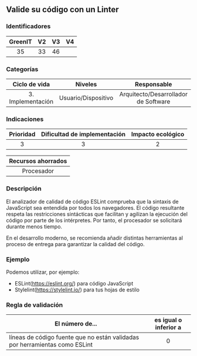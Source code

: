 ## Valide su código con un Linter

 ### Identificadores

 | GreenIT | V2 | V3 | V4 |
 |:-------:|:---:|:---:|:----:|
 | 35 | 33 | 46 | |

 ### Categorías

 | Ciclo de vida | Niveles | Responsable |
 |:-----------------:|:-----------:|:----------------------------:|
 | 3. Implementación | Usuario/Dispositivo | Arquitecto/Desarrollador de Software |

 ### Indicaciones

 | Prioridad | Dificultad de implementación | Impacto ecológico |
 |:--------------------:|:--------------------------:|:-----------------:|
 | 3 | 3 | 2 |

 | Recursos ahorrados |
 |:---------------------------------------------------------:|
 | Procesador |

 ### Descripción

El analizador de calidad de código ESLint comprueba que la sintaxis de JavaScript sea entendida por todos los navegadores. 
El código resultante respeta las restricciones sintácticas que facilitan y agilizan la ejecución del código por parte de los intérpretes. 
Por tanto, el procesador se solicitará durante menos tiempo.

En el desarrollo moderno, se recomienda añadir distintas herramientas al proceso de entrega para garantizar la calidad del código.

 ### Ejemplo

 Podemos utilizar, por ejemplo:
 * ESLint(https://eslint.org/) para código JavaScript
 * Stylelint(https://stylelint.io/) para tus hojas de estilo

 ### Regla de validación

 | El número de... | es igual o inferior a |
 |------------------------------------------------------------------|:------------------------:|
 | líneas de código fuente que no están validadas por herramientas como ESLint | 0 |
